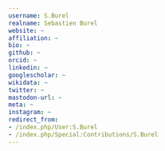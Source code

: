 ```yaml
---
username: S.Burel
realname: Sebastien Burel
website: ~
affiliation: ~
bio: ~
github: ~
orcid: ~
linkedin: ~
googlescholar: ~
wikidata: ~
twitter: ~
mastodon-url: ~
meta: ~
instagram: ~
redirect_from:
- /index.php/User:S.Burel
- /index.php/Special:Contributions/S.Burel
---
```

